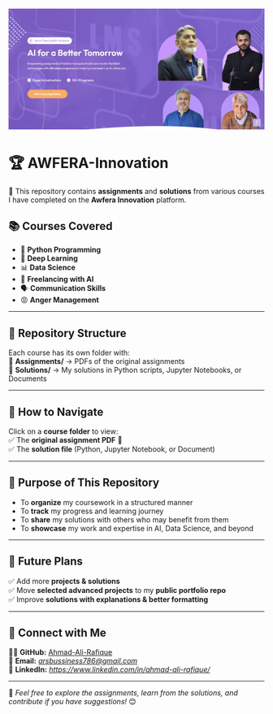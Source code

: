 # ![Awfera Innovation](https://github.com/Ahmad-Ali-Rafique/AWFERA-Innovation/blob/main/AWFERA-Innovation.png)  

# 🏆 AWFERA-Innovation  

🚀 This repository contains **assignments** and **solutions** from various courses I have completed on the **Awfera Innovation** platform.  

## 📚 Courses Covered  
- 🐍 **Python Programming**  
- 🤖 **Deep Learning**  
- 📊 **Data Science**  
- 💼 **Freelancing with AI**  
- 🗣️ **Communication Skills**  
- 😡 **Anger Management**  

---

## 📂 Repository Structure  
Each course has its own folder with:  
📂 **Assignments/** → PDFs of the original assignments  
📂 **Solutions/** → My solutions in Python scripts, Jupyter Notebooks, or Documents  


---

## 📌 How to Navigate  
Click on a **course folder** to view:  
✅ The **original assignment PDF** 📝  
✅ The **solution file** (Python, Jupyter Notebook, or Document)  

---

## 🎯 Purpose of This Repository  
- To **organize** my coursework in a structured manner  
- To **track** my progress and learning journey  
- To **share** my solutions with others who may benefit from them  
- To **showcase** my work and expertise in AI, Data Science, and beyond  

---

## 🚀 Future Plans  
✅ Add more **projects & solutions**  
✅ Move **selected advanced projects** to my **public portfolio repo**  
✅ Improve **solutions with explanations & better formatting**  

---

## 🔗 Connect with Me  
👨‍💻 **GitHub:** [Ahmad-Ali-Rafique](https://github.com/Ahmad-Ali-Rafique/)  
📧 **Email:** *arsbussiness786@gmail.com*  
💼 **LinkedIn:** *https://www.linkedin.com/in/ahmad-ali-rafique/*  

---

🎯 *Feel free to explore the assignments, learn from the solutions, and contribute if you have suggestions!* 😊  
